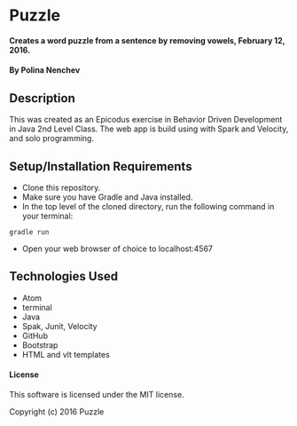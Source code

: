 # Puzzle

#### Creates a word puzzle from a sentence by removing vowels, February 12, 2016.

#### By Polina Nenchev

## Description

This was created as an Epicodus exercise in Behavior Driven Development in Java 2nd Level Class. The web app is build using with Spark and Velocity, and solo programming.

## Setup/Installation Requirements

* Clone this repository.
* Make sure you have Gradle and Java installed.
* In the top level of the cloned directory, run the following command in your terminal:

`gradle run`

* Open your web browser of choice to localhost:4567

## Technologies Used

* Atom
* terminal
* Java
* Spak, Junit, Velocity
* GitHub
* Bootstrap
* HTML and vlt templates


#### License

This software is licensed under the MIT license.

Copyright (c) 2016 Puzzle
